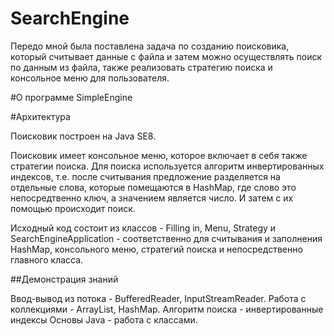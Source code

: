 # SearchEngine
Передо мной была поставлена задача по созданию поисковика, который считывает данные с файла и затем можно осуществлять поиск по данным из файла, также реализовать стратегию поиска и консольное меню для пользователя.

#О программе SimpleEngine 

<p>#Архитектура</p> 
Поисковик построен на Java SE8. 

Поисковик имеет консольное меню, которое включает в себя также стратегии поиска. Для поиска используется алгоритм инвертированных индексов, т.е. после считывания предложение разделяется на отдельные слова, которые помещаются в HashMap, где слово это непосредтвенно ключ, а значением является число. И затем с их помощью происходит поиск.

Исходный код состоит из классов - Filling in, Menu, Strategy и SearchEngineApplication - соответственно для считывания и заполнения HashMap, консольного меню, стратегий поиска и непосредственно главного класса.

##Демонстрация знаний

Ввод-вывод из потока - BufferedReader, InputStreamReader.
Работа с коллекциями - ArrayList, HashMap.
Алгоритм поиска - инвертированные индексы
Основы Java - работа с классами.
